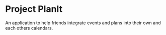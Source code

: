 # Project PlanIt
An application to help friends integrate events and plans into their own and each others calendars.
